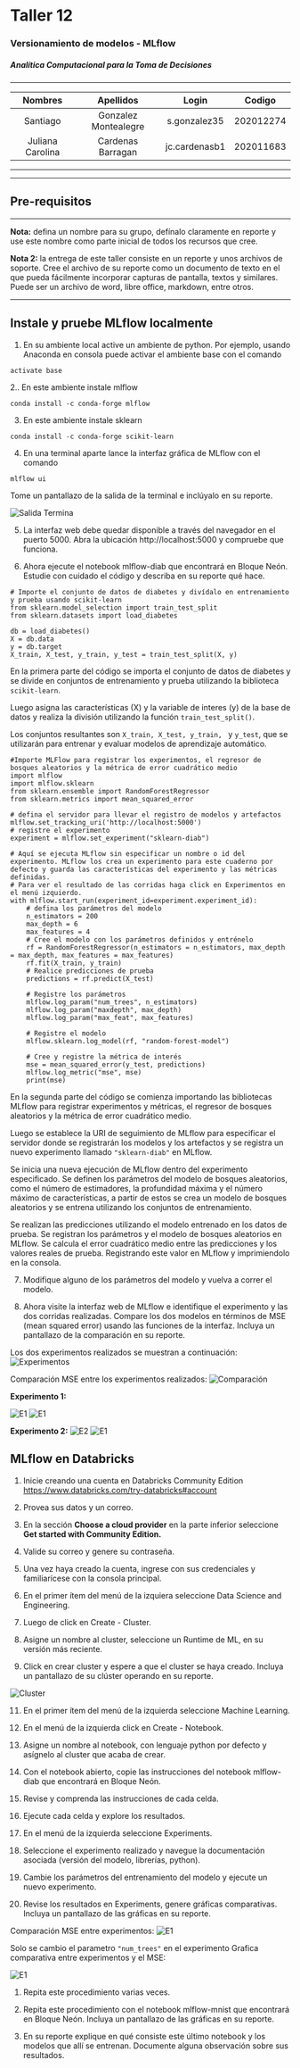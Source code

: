 # Taller 12

### Versionamiento de modelos - MLflow

##### Analítica Computacional para la Toma de Decisiones

---

|     Nombres      |      Apellidos       |     Login     |  Codigo   |
| :--------------: | :------------------: | :-----------: | :-------: |
|     Santiago     | Gonzalez Montealegre | s.gonzalez35  | 202012274 |
| Juliana Carolina |  Cardenas Barragan   | jc.cardenasb1 | 202011683 |

---

---

## Pre-requisitos

---

**Nota:** defina un nombre para su grupo, defínalo claramente en reporte y use este nombre como parte inicial de todos los recursos que cree.

**Nota 2:** la entrega de este taller consiste en un reporte y unos archivos de soporte. Cree el archivo de su reporte como un documento de texto en el que pueda fácilmente incorporar capturas de pantalla, textos y similares. Puede ser un archivo de word, libre office, markdown, entre otros.

---

## Instale y pruebe MLflow localmente

1. En su ambiente local active un ambiente de python. Por ejemplo, usando Anaconda en consola puede activar el ambiente base con el comando

```
activate base
```

2.. En este ambiente instale mlflow

```
conda install -c conda-forge mlflow
```

3. En este ambiente instale sklearn

```
conda install -c conda-forge scikit-learn
```

4. En una terminal aparte lance la interfaz gráfica de MLflow con el comando

```
mlflow ui
```

Tome un pantallazo de la salida de la terminal e inclúyalo en su reporte.

![Salida Termina](/Image/1.4.png)

5. La interfaz web debe quedar disponible a través del navegador en el puerto 5000. Abra la ubicación http://localhost:5000 y compruebe que funciona.

6. Ahora ejecute el notebook mlflow-diab que encontrará en Bloque Neón. Estudie con cuidado el código y describa en su reporte qué hace.

```
# Importe el conjunto de datos de diabetes y divídalo en entrenamiento y prueba usando scikit-learn
from sklearn.model_selection import train_test_split
from sklearn.datasets import load_diabetes

db = load_diabetes()
X = db.data
y = db.target
X_train, X_test, y_train, y_test = train_test_split(X, y)
```

En la primera parte del código se importa el conjunto de datos de diabetes y se divide en conjuntos de entrenamiento y prueba utilizando la biblioteca ``scikit-learn``.

Luego asigna las características (X) y la variable de interes (y) de la base de datos y realiza la división utilizando la función ``train_test_split()``.

Los conjuntos resultantes son ``X_train, X_test, y_train, `` y ``y_test``, que se utilizarán para entrenar y evaluar modelos de aprendizaje automático.

```
#Importe MLFlow para registrar los experimentos, el regresor de bosques aleatorios y la métrica de error cuadrático medio
import mlflow
import mlflow.sklearn
from sklearn.ensemble import RandomForestRegressor
from sklearn.metrics import mean_squared_error

# defina el servidor para llevar el registro de modelos y artefactos
mlflow.set_tracking_uri('http://localhost:5000')
# registre el experimento
experiment = mlflow.set_experiment("sklearn-diab")

# Aquí se ejecuta MLflow sin especificar un nombre o id del experimento. MLflow los crea un experimento para este cuaderno por defecto y guarda las características del experimento y las métricas definidas. 
# Para ver el resultado de las corridas haga click en Experimentos en el menú izquierdo. 
with mlflow.start_run(experiment_id=experiment.experiment_id):
    # defina los parámetros del modelo
    n_estimators = 200 
    max_depth = 6
    max_features = 4
    # Cree el modelo con los parámetros definidos y entrénelo
    rf = RandomForestRegressor(n_estimators = n_estimators, max_depth = max_depth, max_features = max_features)
    rf.fit(X_train, y_train)
    # Realice predicciones de prueba
    predictions = rf.predict(X_test)
  
    # Registre los parámetros
    mlflow.log_param("num_trees", n_estimators)
    mlflow.log_param("maxdepth", max_depth)
    mlflow.log_param("max_feat", max_features)
  
    # Registre el modelo
    mlflow.sklearn.log_model(rf, "random-forest-model")
  
    # Cree y registre la métrica de interés
    mse = mean_squared_error(y_test, predictions)
    mlflow.log_metric("mse", mse)
    print(mse)
```
En la segunda parte del código se comienza importando las bibliotecas MLflow para registrar experimentos y métricas, el regresor de bosques aleatorios y la métrica de error cuadrático medio.

Luego se establece la URI de seguimiento de MLflow para especificar el servidor donde se registrarán los modelos y los artefactos y se registra un nuevo experimento llamado ``"sklearn-diab"`` en MLflow.

Se inicia una nueva ejecución de MLflow dentro del experimento especificado. Se definen los parámetros del modelo de bosques aleatorios, como el número de estimadores, la profundidad máxima y el número máximo de características, a partir de estos se crea un modelo de bosques aleatorios y se entrena utilizando los conjuntos de entrenamiento.

Se realizan las predicciones utilizando el modelo entrenado en los datos de prueba. Se registran los parámetros y el modelo de bosques aleatorios en MLflow. Se calcula el error cuadrático medio entre las predicciones y los valores reales de prueba. Registrando este valor en MLflow y imprimiendolo en la consola.

7. Modifique alguno de los parámetros del modelo y vuelva a correr el modelo.

8. Ahora visite la interfaz web de MLflow e identifique el experimento y las dos corridas realizadas. Compare los dos modelos en términos de MSE (mean squared error) usando las funciones de la interfaz. Incluya un pantallazo de la comparación en su reporte.

Los dos experimentos realizados se muestran a continuación:
![Experimentos](/Image/1.81.png)

Comparación MSE entre los experimentos realizados:
![Comparación](/Image/1.82.png)

**Experimento 1:**

![E1](/Image/1.83.png)
![E1](/Image/1.85.png)

**Experimento 2:**
![E2](/Image/1.84.png)
![E1](/Image/1.86.png)

## MLflow en Databricks

1. Inicie creando una cuenta en Databricks Community Edition https://www.databricks.com/try-databricks#account

2. Provea sus datos y un correo.

3. En la sección **Choose a cloud provider** en la parte inferior seleccione **Get started with Community Edition.**

4. Valide su correo y genere su contraseña.

5. Una vez haya creado la cuenta, ingrese con sus credenciales y familiarícese con la consola principal.

6. En el primer ítem del menú de la izquiera seleccione Data Science and Engineering.

7. Luego de click en Create - Cluster.

8. Asigne un nombre al cluster, seleccione un Runtime de ML, en su versión más reciente.

10. Click en crear cluster y espere a que el cluster se haya creado. Incluya un pantallazo de su clúster operando en su reporte.

![Cluster](/Image/2.10.png)

11.  En el primer ítem del menú de la izquierda seleccione Machine Learning.

12.  En el menú de la izquierda click en Create - Notebook.

13.  Asigne un nombre al notebook, con lenguaje python por defecto y asígnelo al cluster que acaba de crear.

14.  Con el notebook abierto, copie las instrucciones del notebook mlflow-diab que encontrará en Bloque Neón.

15.  Revise y comprenda las instrucciones de cada celda.

16. Ejecute cada celda y explore los resultados.

17. En el menú de la izquierda seleccione Experiments.

18. Seleccione el experimento realizado y navegue la documentación asociada (versión del modelo, librerías, python).

19. Cambie los parámetros del entrenamiento del modelo y ejecute un nuevo experimento.

20. Revise los resultados en Experiments, genere gráficas comparativas. Incluya un pantallazo de las gráficas en su reporte.

Comparación MSE entre experimentos:
![E1](/Image/2.201.png)

Solo se cambio el parametro ``"num_trees"`` en el experimento
Grafica comparativa entre experimentos y el MSE:

![E1](/Image/2.202.png)

1.   Repita este procedimiento varias veces.

2.   Repita este procedimiento con el notebook mlflow-mnist que encontrará en Bloque Neón. Incluya un pantallazo de las gráficas en su reporte.

3.   En su reporte explique en qué consiste este último notebook y los modelos que allí se entrenan. Documente alguna observación sobre sus resultados.